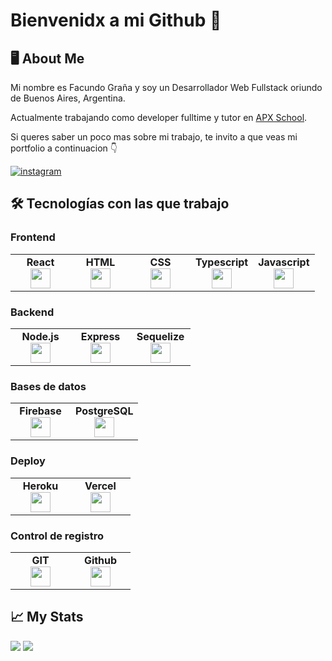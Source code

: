 
# Bienvenidx a mi Github 👋


## 🖥️ About Me
Mi nombre es Facundo Graña y soy un Desarrollador Web Fullstack oriundo de Buenos Aires, Argentina.

Actualmente trabajando como developer fulltime y tutor en [APX School](https://apx.school/).

Si queres saber un poco mas sobre mi trabajo, te invito a que veas mi portfolio a continuacion 👇

[![instagram](https://img.shields.io/badge/my_portfolio-000?style=for-the-badge&logo=ko-fi&logoColor=white)](https://facundoeg.github.io/My-Landing-Page/)




## 🛠 Tecnologías con las que trabajo

### Frontend
<table width="320px">
    <tbody>
        <tr valign="top">
            <td width="80px" align="center">
            <span><strong>React</strong></span><br>
            <img height="32" src="https://cdn.jsdelivr.net/gh/devicons/devicon/icons/react/react-original.svg">
            </td>
            <td width="80px" align="center">
            <span><strong>HTML</strong></span><br>
            <img height="32" src="https://cdn.jsdelivr.net/gh/devicons/devicon/icons/html5/html5-original.svg">
            </td>
            <td width="80px" align="center">
            <span><strong>CSS</strong></span><br>
            <img height="32px" src="https://cdn.jsdelivr.net/gh/devicons/devicon/icons/css3/css3-original.svg">
            </td>
          <td width="80px" align="center">
            <span><strong>Typescript</strong></span><br>
            <img height="32px" src="https://cdn.jsdelivr.net/gh/devicons/devicon/icons/typescript/typescript-original.svg">
            </td>
          <td width="80px" align="center">
            <span><strong>Javascript</strong></span><br>
            <img height="32px" src="https://cdn.jsdelivr.net/gh/devicons/devicon/icons/javascript/javascript-original.svg">
            </td>
        </tr>
</table>

### Backend 
<table width="320px">
    <tbody>
        <tr valign="top">
            <td width="80px" align="center">
            <span><strong>Node.js</strong></span><br>
            <img height="32" src="https://cdn.jsdelivr.net/gh/devicons/devicon/icons/nodejs/nodejs-original.svg">
            </td>
            <td width="80px" align="center">
            <span><strong>Express</strong></span><br>
            <img height="32px" src="https://cdn.jsdelivr.net/gh/devicons/devicon/icons/express/express-original.svg">
            </td>
            <td width="80px" align="center">
            <span><strong>Sequelize</strong></span><br>
            <img height="32px" src="https://cdn.jsdelivr.net/gh/devicons/devicon/icons/sequelize/sequelize-original.svg">
            </td>
        </tr>
</table>

### Bases de datos
<table width="320px">
    <tbody>
        <tr valign="top">
            <td width="80px" align="center">
            <span><strong>Firebase</strong></span><br>
            <img height="32" src="https://cdn.jsdelivr.net/gh/devicons/devicon/icons/firebase/firebase-plain.svg">
            </td>
            <td width="80px" align="center">
            <span><strong>PostgreSQL</strong></span><br>
            <img height="32px" src="https://cdn.jsdelivr.net/gh/devicons/devicon/icons/postgresql/postgresql-original-wordmark.svg">
            </td>
        </tr>
</table>

### Deploy
<table width="320px">
    <tbody>
        <tr valign="top">
             <td width="80px" align="center">
            <span><strong>Heroku</strong></span><br>
            <img height="32px" src="https://cdn.jsdelivr.net/gh/devicons/devicon/icons/heroku/heroku-plain-wordmark.svg">
            </td>
            <td width="80px" align="center">
            <span><strong>Vercel</strong></span><br>
            <img height="32px" src="https://www.svgrepo.com/show/327408/logo-vercel.svg">
            </td>
        </tr>
</table>

### Control de registro
<table width="320px">
    <tbody>
        <tr valign="top">
            <td width="80px" align="center">
            <span><strong>GIT</strong></span><br>
            <img height="32" src="https://cdn.jsdelivr.net/gh/devicons/devicon/icons/git/git-original.svg">
            </td>
          <td width="80px" align="center">
            <span><strong>Github</strong></span><br>
            <img height="32" src="https://cdn.jsdelivr.net/gh/devicons/devicon/icons/github/github-original.svg">
            </td>
        </tr>
</table>

## 📈 My Stats
<img src="https://github-readme-stats.vercel.app/api/top-langs?username=FacundoEG&theme=dark&layout=compact"/>

<img src="https://github-readme-stats.vercel.app/api?username=FacundoEG&show_icons=true&theme=dark"/>


